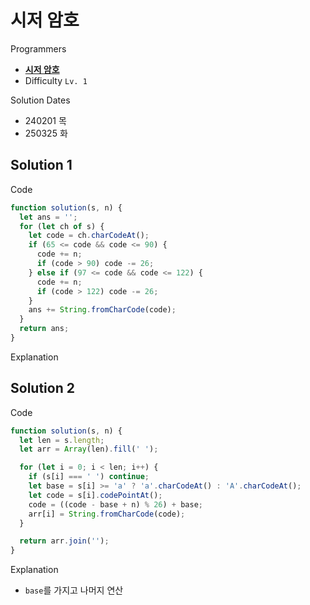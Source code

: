 # 시저 암호

Programmers

- **[시저 암호](https://school.programmers.co.kr/learn/courses/30/lessons/12926)**
- Difficulty `Lv. 1`

Solution Dates

- 240201 목
- 250325 화

## Solution 1

Code

```javascript
function solution(s, n) {
  let ans = '';
  for (let ch of s) {
    let code = ch.charCodeAt();
    if (65 <= code && code <= 90) {
      code += n;
      if (code > 90) code -= 26;
    } else if (97 <= code && code <= 122) {
      code += n;
      if (code > 122) code -= 26;
    }
    ans += String.fromCharCode(code);
  }
  return ans;
}
```

Explanation

## Solution 2

Code

```javascript
function solution(s, n) {
  let len = s.length;
  let arr = Array(len).fill(' ');

  for (let i = 0; i < len; i++) {
    if (s[i] === ' ') continue;
    let base = s[i] >= 'a' ? 'a'.charCodeAt() : 'A'.charCodeAt();
    let code = s[i].codePointAt();
    code = ((code - base + n) % 26) + base;
    arr[i] = String.fromCharCode(code);
  }

  return arr.join('');
}
```

Explanation

- `base`를 가지고 나머지 연산
